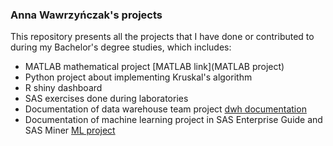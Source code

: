 ### Anna Wawrzyńczak's projects ###
This repository presents all the projects that I have done or contributed to during my Bachelor's degree studies, which includes:
- MATLAB mathematical project [MATLAB link](MATLAB project)
- Python project about implementing Kruskal's algorithm
- R shiny dashboard
- SAS exercises done during laboratories
- Documentation of data warehouse team project [dwh documentation](DWH_project_MS_SQL_Visual_Studio.pdf)
- Documentation of machine learning project in SAS Enterprise Guide and SAS Miner [ML project](ML_project_SAS_Guide_Miner.pdf)
  
  

